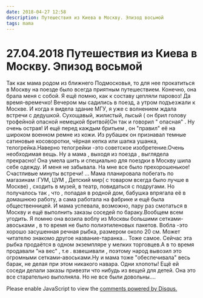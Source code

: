 ```yaml
---
date: 2018-04-27 12:58
description: Путешествия из Киева в Москву. Эпизод восьмой
tags: mama
---
```

# 27.04.2018 Путешествия из Киева в Москву. Эпизод восьмой

Так как мама родом из ближнего Подмосковья, то для нее прокатиться в Москву на поезде было всегда приятным путешествием. Конечно, она брала меня с собой. Я ещё помню, как к составу цепляли паровоз! Да время-времечко! Вечером мы садились в поезд, а утром  подъезжали к Москве. И когда я видела здание МГУ, я уже с волнением ждала встречи с дедушкой. Сухощавый, жилистый, лысый ( он брил голову трофейной опасной немецкой бритвой)Он так и говорил " опасная" . Ну очень острая! И ещё перед каждым бритьем , он "правил" её на  широком военном ремне из кожи. Из рубашек он признавал темные сатиновые косоворотки, чёрная кепка или шапка ушанка, телогрейка.Наверно телогрейки  -это советское изобретение.Очень необходимая вещь. Ну а мама , выходя из поезда , выглядела прекрасно! Она  умела шить и специально для поездки в Москву шила себе одежду. И меня не забывала. На мне все было прехорошенькое!Счастливые минуты встречи! ... Мама планировала побегать по магазинам :ГУМ, ЦУМ , Детский  мир( с товаром всегда было лучше в Москве) , сходить  в музей, в театр, повидаться с подругами. Но получалось так , что , попадая в родной дом, бабушка впрягала её в домашнюю работу, а сама работала на фабрике и ещё была общественницей.  И мама успевала, возможно, пару раз смотаться в Москву и ещё выполнить заказы соседей по бараку.Вообщем всем угодить. Я помню она возила воблу  из Москвы большими сетками-авоськами , в то время не было полиэтиленовых пакетов. Вобла -это хорошо засушенная речная рыбка, размером около 20 см. Может читателю знакомо другое название-таранка... Тоже самое. Сейчас эта рыбка продаётся в одном экземпляре у мелких торговцев.А в то время продавали "на вес" , т.е . взвешивали , поэтому народ вывозил это огромными сетками-авоськами.Ну и мама тоже "обеспечивала" весь барак, не делая при этом никакого навара. Одни хлопоты! Ещё ей соседи делали заказы привезти что нибудь из вещей для детей. Она это все старательно выполняла. Но не все были довольны....

<div id="disqus_thread"></div>
<script>
    /**
    *  RECOMMENDED CONFIGURATION VARIABLES: EDIT AND UNCOMMENT THE SECTION BELOW TO INSERT DYNAMIC VALUES FROM YOUR PLATFORM OR CMS.
    *  LEARN WHY DEFINING THESE VARIABLES IS IMPORTANT: https://disqus.com/admin/universalcode/#configuration-variables    */
    /*
    var disqus_config = function () {
    this.page.url = PAGE_URL;  // Replace PAGE_URL with your page's canonical URL variable
    this.page.identifier = PAGE_IDENTIFIER; // Replace PAGE_IDENTIFIER with your page's unique identifier variable
    };
    */
    (function() { // DON'T EDIT BELOW THIS LINE
    var d = document, s = d.createElement('script');
    s.src = 'https://irina-blog-1.disqus.com/embed.js';
    s.setAttribute('data-timestamp', +new Date());
    (d.head || d.body).appendChild(s);
    })();
</script>
<noscript>Please enable JavaScript to view the <a href="https://disqus.com/?ref_noscript">comments powered by Disqus.</a></noscript>
